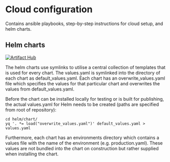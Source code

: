 # Cloud configuration

Contains ansible playbooks, step-by-step instructions for cloud setup,
and helm charts.

## Helm charts

[![Artifact Hub](https://img.shields.io/endpoint?url=https://artifacthub.io/badge/repository/twomartens)](https://artifacthub.io/packages/search?repo=twomartens)

The helm charts use symlinks to utilise a central collection of templates
that is used for every chart. The values.yaml is symlinked into the 
directory of each chart as default_values.yaml. Each chart has
an overwrite_values.yaml file which specifies the values for that
particular chart and overwrites the values from default_values.yaml.

Before the chart can be installed locally for testing or is built
for publishing, the actual values.yaml for Helm needs to be created 
(paths are specified from root of repository):

```shell
cd helm/chart/
yq '. *= load("overwrite_values.yaml")' default_values.yaml > values.yaml
```

Furthermore, each chart has an environments directory which contains
a values file with the name of the environment (e.g. production.yaml).
These values are not bundled into the chart on construction but rather
supplied when installing the chart.
